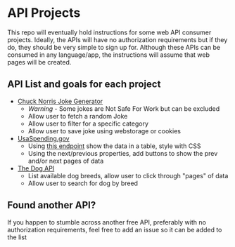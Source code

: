 # API Projects
This repo will eventually hold instructions for some web API consumer projects. Ideally, the APIs will have no
authorization requirements but if they do, they should be very simple to sign up for.
Although these APIs can be consumed in any language/app, the instructions will assume that web pages will be created.

## API List and goals for each project
- [Chuck Norris Joke Generator](/Instructions/ChuckNorrisJokeAPI.md)
    - *Warning* - Some jokes are Not Safe For Work but can be excluded
    - Allow user to fetch a random Joke
    - Allow user to filter for a specific category
    - Allow user to save joke using webstorage or cookies
- [UsaSpending.gov](https://api.usaspending.gov/docs/intro-tutorial)
    - Using [this endpoint](https://api.usaspending.gov/api/v2/references/glossary/?limit=10) show the data in a table, style with CSS
    - Using the next/previous properties, add buttons to show the prev and/or next pages of data
- [The Dog API](https://docs.thedogapi.com/api-reference/)
    - List available dog breeds, allow user to click through "pages" of data
    - Allow user to search for dog by breed


## Found another API?
If you happen to stumble across another free API, preferably with no authorization requirements, feel free to add an issue so it can be added to the list